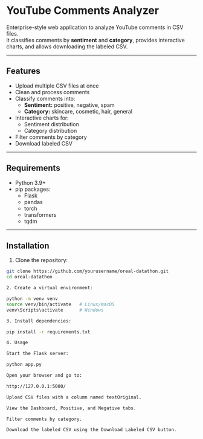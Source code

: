# YouTube Comments Analyzer

Enterprise-style web application to analyze YouTube comments in CSV files.  
It classifies comments by **sentiment** and **category**, provides interactive charts, and allows downloading the labeled CSV.

---

## Features

- Upload multiple CSV files at once
- Clean and process comments
- Classify comments into:
  - **Sentiment:** positive, negative, spam
  - **Category:** skincare, cosmetic, hair, general
- Interactive charts for:
  - Sentiment distribution
  - Category distribution
- Filter comments by category
- Download labeled CSV

---

## Requirements

- Python 3.9+
- pip packages:
  - Flask
  - pandas
  - torch
  - transformers
  - tqdm

---

## Installation

1. Clone the repository:

```bash
git clone https://github.com/yourusername/oreal-datathon.git
cd oreal-datathon

2. Create a virtual environment:

python -m venv venv
source venv/bin/activate   # Linux/macOS
venv\Scripts\activate      # Windows

3. Install dependencies:

pip install -r requirements.txt

4. Usage

Start the Flask server:

python app.py

Open your browser and go to:

http://127.0.0.1:5000/

Upload CSV files with a column named textOriginal.

View the Dashboard, Positive, and Negative tabs.

Filter comments by category.

Download the labeled CSV using the Download Labeled CSV button.